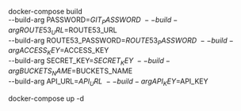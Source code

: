 docker-compose build \
--build-arg PASSWORD=$GIT_PASSWORD \
--build-arg ROUTE53_URL=$ROUTE53_URL \
--build-arg ROUTE53_PASSWORD=$ROUTE53_PASSWORD \
--build-arg ACCESS_KEY=$ACCESS_KEY \
--build-arg SECRET_KEY=$SECRET_KEY \
--build-arg BUCKETS_NAME=$BUCKETS_NAME \
--build-arg API_URL=$API_URL\
--build-arg API_KEY=$API_KEY

docker-compose up -d
